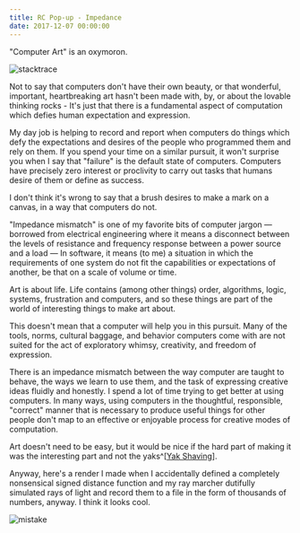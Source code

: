 ```yaml
---
title: RC Pop-up - Impedance
date: 2017-12-07 00:00:00
---
```


"Computer Art" is an oxymoron. 

![stacktrace](./trace.png)


Not to say that computers don't have their own beauty, or that wonderful, important, heartbreaking art hasn't been made with, by, or about the lovable thinking rocks - It's just that there is a fundamental aspect of computation which defies human expectation and expression. 

My day job is helping to record and report when computers do things which defy the expectations and desires of the people who programmed them and rely on them. If you spend your time on a similar pursuit, it won't surprise you when I say that "failure" is the default state of computers. Computers have precisely zero interest or proclivity to carry out tasks that humans desire of them or define as success.

I don't think it's wrong to say that a brush desires to make a mark on a canvas, in a way that computers do not.
<!-- 
Huge amounts of human energy have gone into building the computer systems into a vast system of intention, action, and information. Most of this effort has be motivated by the desire to produce machines which will reliably an efficiently record commercial transactions. -->
 <!-- Computers are systems shaped by humans and most of the tools, norms, and behaviors that have been etched into them have been formed to facilitate building and running programs which will -->

"Impedance mismatch" is one of my favorite bits of computer jargon — borrowed from electrical engineering where it means a disconnect between the levels of resistance and frequency response between a power source and a load — In software, it means (to me) a situation in which the requirements of one system do not fit the capabilities or expectations of another, be that on a scale of volume or time. 

Art is about life. Life contains (among other things) order, algorithms, logic, systems, frustration and computers, and so these things are part of the world of interesting things to make art about.

This doesn't mean that a computer will help you in this pursuit. Many of the tools, norms, cultural baggage, and behavior computers come with are not suited for the act of exploratory whimsy, creativity, and freedom of expression. 

There is an impedance mismatch between the way computer are taught to behave, the ways we learn to use them, and the task of expressing creative ideas fluidly and honestly. I spend a lot of time trying to get better at using computers. In many ways, using computers in the thoughtful, responsible, "correct" manner that is necessary to produce useful things for other people don't map to an effective or enjoyable process for creative modes of computation. 

Art doesn't need to be easy, but it would be nice if the hard part of making it was the interesting part and not the yaks^[[Yak Shaving](https://en.wiktionary.org/wiki/yak_shaving_)].  

Anyway, here's a render I made when I accidentally defined a completely nonsensical signed distance function and my ray marcher dutifully simulated rays of light and record them to a file in the form of thousands of numbers, anyway. I think it looks cool.

<div style="display:inline-block; margin:auto; width:100%">
<img style="margin:auto;float: none; max-height:none;" src="./mistake.png" alt="mistake">
</div>

